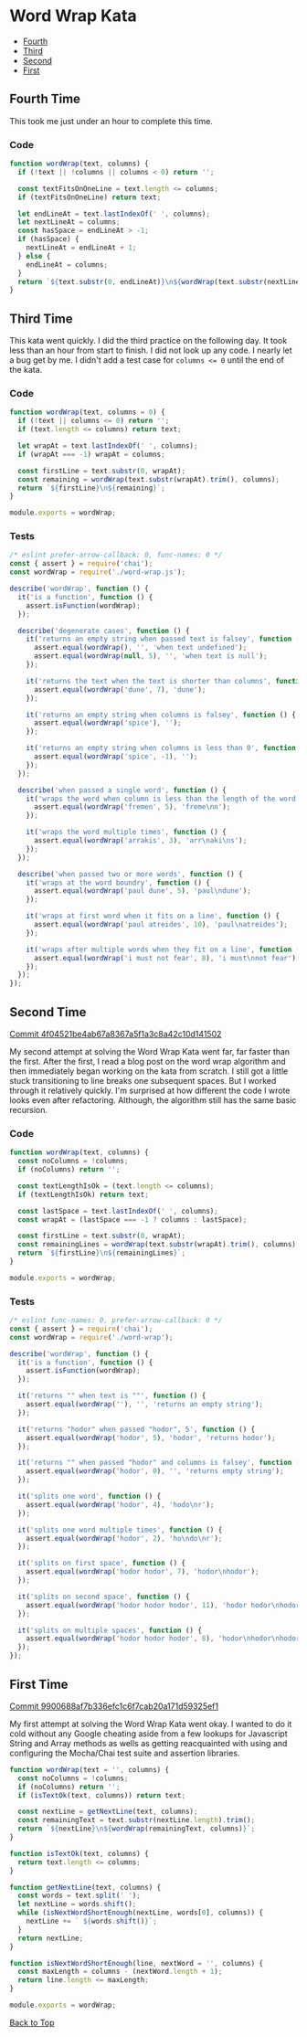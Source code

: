 # Word Wrap Kata
* [Fourth](#fourth-time)
* [Third](#third-time)
* [Second](#second-time)
* [First](#first-time)

## Fourth Time
This took me just under an hour to complete this time.

### Code
```javascript
function wordWrap(text, columns) {
  if (!text || !columns || columns < 0) return '';

  const textFitsOnOneLine = text.length <= columns;
  if (textFitsOnOneLine) return text;

  let endLineAt = text.lastIndexOf(' ', columns);
  let nextLineAt = columns;
  const hasSpace = endLineAt > -1;
  if (hasSpace) {
    nextLineAt = endLineAt + 1;
  } else {
    endLineAt = columns;
  }
  return `${text.substr(0, endLineAt)}\n${wordWrap(text.substr(nextLineAt), columns)}`;
}
```

## Third Time
<!-- [Commit ...](https://github.com/median-man/javascript-katas/commit/) -->

This kata went quickly. I did the third practice on the following day. It took less than an hour from start to finish. I did not look up any code. I nearly let a bug get by me. I didn't add a test case for `columns <= 0` until the end of the kata.

### Code
```javascript
function wordWrap(text, columns = 0) {
  if (!text || columns <= 0) return '';
  if (text.length <= columns) return text;

  let wrapAt = text.lastIndexOf(' ', columns);
  if (wrapAt === -1) wrapAt = columns;

  const firstLine = text.substr(0, wrapAt);
  const remaining = wordWrap(text.substr(wrapAt).trim(), columns);
  return `${firstLine}\n${remaining}`;
}

module.exports = wordWrap;
```

### Tests
```javascript
/* eslint prefer-arrow-callback: 0, func-names: 0 */
const { assert } = require('chai');
const wordWrap = require('./word-wrap.js');

describe('wordWrap', function () {
  it('is a function', function () {
    assert.isFunction(wordWrap);
  });

  describe('degenerate cases', function () {
    it('returns an empty string when passed text is falsey', function () {
      assert.equal(wordWrap(), '', 'when text undefined');
      assert.equal(wordWrap(null, 5), '', 'when text is null');
    });

    it('returns the text when the text is shorter than columns', function () {
      assert.equal(wordWrap('dune', 7), 'dune');
    });

    it('returns an empty string when columns is falsey', function () {
      assert.equal(wordWrap('spice'), '');
    });

    it('returns an empty string when columns is less than 0', function () {
      assert.equal(wordWrap('spice', -1), '');
    });
  });

  describe('when passed a single word', function () {
    it('wraps the word when column is less than the length of the word', function () {
      assert.equal(wordWrap('fremen', 5), 'freme\nn');
    });

    it('wraps the word multiple times', function () {
      assert.equal(wordWrap('arrakis', 3), 'arr\naki\ns');
    });
  });

  describe('when passed two or more words', function () {
    it('wraps at the word boundry', function () {
      assert.equal(wordWrap('paul dune', 5), 'paul\ndune');
    });

    it('wraps at first word when it fits on a line', function () {
      assert.equal(wordWrap('paul atreides', 10), 'paul\natreides');
    });

    it('wraps after multiple words when they fit on a line', function () {
      assert.equal(wordWrap('i must not fear', 8), 'i must\nnot fear');
    });
  });
});
```

## Second Time
[Commit 4f04521be4ab67a8367a5f1a3c8a42c10d141502](https://github.com/median-man/javascript-katas/commit/4f04521be4ab67a8367a5f1a3c8a42c10d141502)

My second attempt at solving the Word Wrap Kata went far, far faster than the first. After the first, I read a blog post on the word wrap algorithm and then immediately began working on the kata from scratch. I still got a little stuck transitioning to line breaks one subsequent spaces. But I worked through it relatively quickly. I'm surprised at how different the code I wrote looks even after refactoring. Although, the algorithm still has the same basic recursion.

### Code
```javascript
function wordWrap(text, columns) {
  const noColumns = !columns;
  if (noColumns) return '';

  const textLengthIsOk = (text.length <= columns);
  if (textLengthIsOk) return text;

  const lastSpace = text.lastIndexOf(' ', columns);
  const wrapAt = (lastSpace === -1 ? columns : lastSpace);

  const firstLine = text.substr(0, wrapAt);
  const remainingLines = wordWrap(text.substr(wrapAt).trim(), columns);
  return `${firstLine}\n${remainingLines}`;
}

module.exports = wordWrap;
```

### Tests
```javascript
/* eslint func-names: 0, prefer-arrow-callback: 0 */
const { assert } = require('chai');
const wordWrap = require('./word-wrap');

describe('wordWrap', function () {
  it('is a function', function () {
    assert.isFunction(wordWrap);
  });

  it('returns "" when text is ""', function () {
    assert.equal(wordWrap(''), '', 'returns an empty string');
  });

  it('returns "hodor" when passed "hodor", 5', function () {
    assert.equal(wordWrap('hodor', 5), 'hodor', 'returns hodor');
  });

  it('returns "" when passed "hodor" and columns is falsey', function () {
    assert.equal(wordWrap('hodor', 0), '', 'returns empty string');
  });

  it('splits one word', function () {
    assert.equal(wordWrap('hodor', 4), 'hodo\nr');
  });

  it('splits one word multiple times', function () {
    assert.equal(wordWrap('hodor', 2), 'ho\ndo\nr');
  });

  it('splits on first space', function () {
    assert.equal(wordWrap('hodor hodor', 7), 'hodor\nhodor');
  });

  it('splits on second space', function () {
    assert.equal(wordWrap('hodor hodor hodor', 11), 'hodor hodor\nhodor');
  });

  it('splits on multiple spaces', function () {
    assert.equal(wordWrap('hodor hodor hodor', 8), 'hodor\nhodor\nhodor');
  });
});
```

## First Time
[Commit 9900688af7b336efc1c6f7cab20a171d59325ef1](https://github.com/median-man/javascript-katas/commit/9900688af7b336efc1c6f7cab20a171d59325ef1)

My first attempt at solving the Word Wrap Kata went okay. I wanted to do it cold without any Google cheating aside from a few lookups for Javascript String and Array methods as wells as getting reacquainted with using and configuring the Mocha/Chai test suite and assertion libraries.

```javascript
function wordWrap(text = '', columns) {
  const noColumns = !columns;
  if (noColumns) return '';
  if (isTextOk(text, columns)) return text;

  const nextLine = getNextLine(text, columns);
  const remainingText = text.substr(nextLine.length).trim();
  return `${nextLine}\n${wordWrap(remainingText, columns)}`;
}

function isTextOk(text, columns) {
  return text.length <= columns;
}

function getNextLine(text, columns) {
  const words = text.split(' ');
  let nextLine = words.shift();
  while (isNextWordShortEnough(nextLine, words[0], columns)) {
    nextLine += ` ${words.shift()}`;
  }
  return nextLine;
}

function isNextWordShortEnough(line, nextWord = '', columns) {
  const maxLength = columns - (nextWord.length + 1);
  return line.length <= maxLength;
}

module.exports = wordWrap;
```
[Back to Top](#word-wrap-kata)